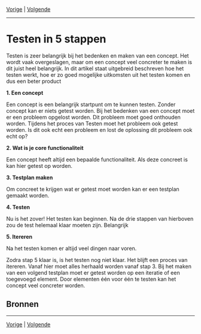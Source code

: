 [Vorige](/Artikelen/Nivea_artikel.md) | [Volgende](/Artikelen/De_eeuwige_discussie_artikel.md)

---

# Testen in 5 stappen

Testen is zeer belangrijk bij het bedenken en maken van een concept. Het wordt vaak overgeslagen, maar om een concept veel concreter te maken is dit juist heel belangrijk. In dit artikel staat uitgebreid beschreven hoe het testen werkt, hoe er zo goed mogelijke uitkomsten uit het testen komen en dus een beter product 

**1. Een concept**

Een concept is een belangrijk startpunt om te kunnen testen. Zonder concept kan er niets getest worden. Bij het bedenken van een concept moet er een probleem opgelost worden. Dit probleem moet goed onthouden worden. Tijdens het proces van Testen moet het probleem ook getest worden. Is dit ook echt een probleem en lost de oplossing dit probleem ook echt op? 


**2. Wat is je core functionaliteit**

Een concept heeft altijd een bepaalde functionaliteit. Als deze concreet is kan hier getest op worden.

**3. Testplan maken**

Om concreet te krijgen wat er getest moet worden kan er een testplan gemaakt worden.

**4. Testen**

Nu is het zover! Het testen kan beginnen. Na de drie stappen van hierboven zou de test helemaal klaar moeten zijn. Belangrijk

**5. Itereren**

Na het testen komen er altijd veel dingen naar voren. 

Zodra stap 5 klaar is, is het testen nog niet klaar. Het blijft een proces van itereren. Vanaf hier moet alles herhaald worden vanaf stap 3. Bij het maken van een volgend testplan moet er getest worden op een iteratie of een toegevoegd element. Door elementen één voor één te testen kan het concept veel concreter worden.

## Bronnen

---

[Vorige](/Artikelen/Nivea_artikel.md) | [Volgende](/Artikelen/De_eeuwige_discussie_artikel.md)

